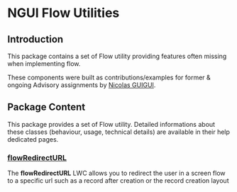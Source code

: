 # NGUI Flow Utilities

## Introduction

This package contains a set of Flow utility providing features often missing when
implementing flow.

These components were built as contributions/examples for former & ongoing Advisory assignments by 
[Nicolas GUIGUI](https://github.com/NicolasGuigui). 

## Package Content

This package provides a set of Flow utility.
Detailed informations about these classes (behaviour, usage, technical details) are available in their help dedicated pages.

### [flowRedirectURL](/help/flowRedirectURL.md)
The **flowRedirectURL** LWC allows you to redirect the user in a screen flow to a specific url such as a record after creation 
or the record creation layout
